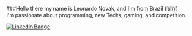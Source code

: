 ###Hello there my name is Leonardo Novak, and I'm from Brazil (🇧🇷)<br/>
I'm passionate about programming, new Techs, gaming, and competition.

[![Linkedin Badge](https://img.shields.io/badge/-LinkedIn-blue?style=flat-square&logo=Linkedin&logoColor=white&link=https://www.linkedin.com/in/leonardo-n-2430b7109/)](https://www.linkedin.com/in/leonardo-n-2430b7109/)

